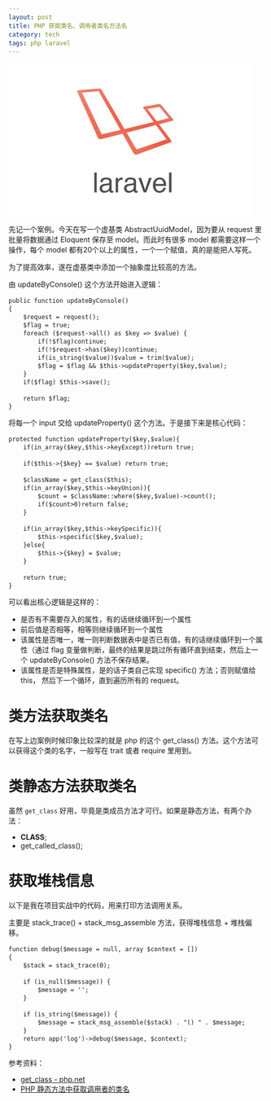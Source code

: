 ```yaml
---
layout: post
title: PHP 获取类名、调用者类名方法名
category: tech
tags: php laravel
---
```


![](/assets/img/laravel.jpg)

先记一个案例。今天在写一个虚基类 AbstractUuidModel，因为要从 request 里批量将数据通过 Eloquent 保存至 model。而此时有很多 model 都需要这样一个操作，每个 model 都有20个以上的属性，一个一个赋值，真的是能把人写死。

为了提高效率，遂在虚基类中添加一个抽象度比较高的方法。

由 updateByConsole() 这个方法开始进入逻辑：

    public function updateByConsole()
    {
        $request = request();
        $flag = true;
        foreach ($request->all() as $key => $value) {
        	if(!$flag)continue;
            if(!$request->has($key))continue;
            if(is_string($value))$value = trim($value);
            $flag = $flag && $this->updateProperty($key,$value);
        }
        if($flag) $this->save();

        return $flag;
    }

将每一个 input 交给 updateProperty() 这个方法。于是接下来是核心代码：


    protected function updateProperty($key,$value){
        if(in_array($key,$this->keyExcept))return true;

        if($this->{$key} == $value) return true;

        $className = get_class($this);
        if(in_array($key,$this->keyUnion)){
            $count = $className::where($key,$value)->count();
            if($count>0)return false;
        }

        if(in_array($key,$this->keySpecific)){
            $this->specific($key,$value);
        }else{
            $this->{$key} = $value;
        }

        return true;
    }

可以看出核心逻辑是这样的：

* 是否有不需要存入的属性，有的话继续循环到一个属性
* 前后值是否相等，相等则继续循环到一个属性
* 该属性是否唯一，唯一则判断数据表中是否已有值，有的话继续循环到一个属性（通过 flag 变量做判断，最终的结果是跳过所有循环直到结束，然后上一个 updateByConsole() 方法不保存结果。
* 该属性是否是特殊属性，是的话子类自己实现 specific() 方法；否则赋值给 this， 然后下一个循环，直到遍历所有的 request。


# 类方法获取类名

在写上边案例时候印象比较深的就是 php 的这个 get_class() 方法。这个方法可以获得这个类的名字，一般写在 trait 或者 require 里用到。


# 类静态方法获取类名

虽然 `get_class` 好用，毕竟是类成员方法才可行。如果是静态方法，有两个办法：

* __CLASS__;
* get_called_class();


# 获取堆栈信息

以下是我在项目实战中的代码，用来打印方法调用关系。

主要是 stack_trace() +  stack_msg_assemble 方法，获得堆栈信息 + 堆栈偏移。

    function debug($message = null, array $context = [])
    {
        $stack = stack_trace(0);

        if (is_null($message)) {
            $message = '';
        }

        if (is_string($message)) {
            $message = stack_msg_assemble($stack) . "() " . $message;
        }
        return app('log')->debug($message, $context);
    }

参考资料：

* [get_class - php.net](http://php.net/manual/en/function.get-class.php)
* [PHP 静态方法中获取调用者的类名](https://github.com/wangming1993/issues/issues/3)
